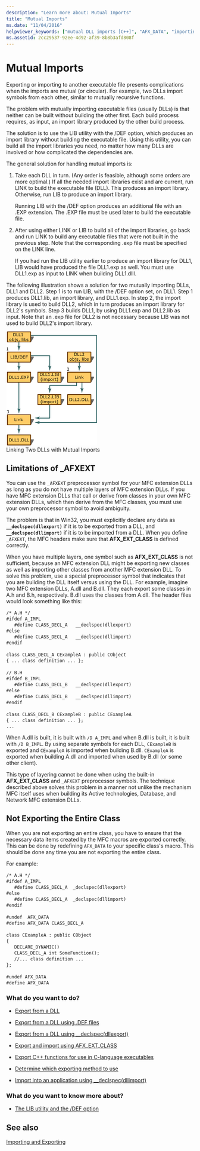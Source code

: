 ```yaml
---
description: "Learn more about: Mutual Imports"
title: "Mutual Imports"
ms.date: "11/04/2016"
helpviewer_keywords: ["mutual DLL imports [C++]", "AFX_DATA", "importing DLLs [C++], mutual imports", "mutually importing executable files [C++]", "AFX_EXT_CLASS macro", "circular imports", "_AFXEXT preprocessor symbol", "DLLs [C++], importing", "executable files [C++], importing", "extension DLLs [C++], mutual imports", "exporting DLLs [C++], mutual imports"]
ms.assetid: 2cc29537-92ee-4d92-af39-8b8b3afd808f
---
```

# Mutual Imports

Exporting or importing to another executable file presents complications when the imports are mutual (or circular). For example, two DLLs import symbols from each other, similar to mutually recursive functions.

The problem with mutually importing executable files (usually DLLs) is that neither can be built without building the other first. Each build process requires, as input, an import library produced by the other build process.

The solution is to use the LIB utility with the /DEF option, which produces an import library without building the executable file. Using this utility, you can build all the import libraries you need, no matter how many DLLs are involved or how complicated the dependencies are.

The general solution for handling mutual imports is:

1. Take each DLL in turn. (Any order is feasible, although some orders are more optimal.) If all the needed import libraries exist and are current, run LINK to build the executable file (DLL). This produces an import library. Otherwise, run LIB to produce an import library.

   Running LIB with the /DEF option produces an additional file with an .EXP extension. The .EXP file must be used later to build the executable file.

1. After using either LINK or LIB to build all of the import libraries, go back and run LINK to build any executable files that were not built in the previous step. Note that the corresponding .exp file must be specified on the LINK line.

   If you had run the LIB utility earlier to produce an import library for DLL1, LIB would have produced the file DLL1.exp as well. You must use DLL1.exp as input to LINK when building DLL1.dlll.

The following illustration shows a solution for two mutually importing DLLs, DLL1 and DLL2. Step 1 is to run LIB, with the /DEF option set, on DLL1. Step 1 produces DLL1.lib, an import library, and DLL1.exp. In step 2, the import library is used to build DLL2, which in turn produces an import library for DLL2's symbols. Step 3 builds DLL1, by using DLL1.exp and DLL2.lib as input. Note that an .exp file for DLL2 is not necessary because LIB was not used to build DLL2's import library.

![Diagram that shows the inputs and outputs when you use mutual imports to link two DLLs.](media/vc37yj1.gif "Using mutual imports to link two DLLs")<br/>
Linking Two DLLs with Mutual Imports

## Limitations of _AFXEXT

You can use the `_AFXEXT` preprocessor symbol for your MFC extension DLLs as long as you do not have multiple layers of MFC extension DLLs. If you have MFC extension DLLs that call or derive from classes in your own MFC extension DLLs, which then derive from the MFC classes, you must use your own preprocessor symbol to avoid ambiguity.

The problem is that in Win32, you must explicitly declare any data as **`__declspec(dllexport)`** if it is to be exported from a DLL, and **`__declspec(dllimport)`** if it is to be imported from a DLL. When you define `_AFXEXT`, the MFC headers make sure that **AFX_EXT_CLASS** is defined correctly.

When you have multiple layers, one symbol such as **AFX_EXT_CLASS** is not sufficient, because an MFC extension DLL might be exporting new classes as well as importing other classes from another MFC extension DLL. To solve this problem, use a special preprocessor symbol that indicates that you are building the DLL itself versus using the DLL. For example, imagine two MFC extension DLLs, A.dll and B.dll. They each export some classes in A.h and B.h, respectively. B.dll uses the classes from A.dll. The header files would look something like this:

```
/* A.H */
#ifdef A_IMPL
   #define CLASS_DECL_A   __declspec(dllexport)
#else
   #define CLASS_DECL_A   __declspec(dllimport)
#endif

class CLASS_DECL_A CExampleA : public CObject
{ ... class definition ... };

// B.H
#ifdef B_IMPL
   #define CLASS_DECL_B   __declspec(dllexport)
#else
   #define CLASS_DECL_B   __declspec(dllimport)
#endif

class CLASS_DECL_B CExampleB : public CExampleA
{ ... class definition ... };
...
```

When A.dll is built, it is built with `/D A_IMPL` and when B.dll is built, it is built with `/D B_IMPL`. By using separate symbols for each DLL, `CExampleB` is exported and `CExampleA` is imported when building B.dll. `CExampleA` is exported when building A.dll and imported when used by B.dll (or some other client).

This type of layering cannot be done when using the built-in **AFX_EXT_CLASS** and `_AFXEXT` preprocessor symbols. The technique described above solves this problem in a manner not unlike the mechanism MFC itself uses when building its Active technologies, Database, and Network MFC extension DLLs.

## Not Exporting the Entire Class

When you are not exporting an entire class, you have to ensure that the necessary data items created by the MFC macros are exported correctly. This can be done by redefining `AFX_DATA` to your specific class's macro. This should be done any time you are not exporting the entire class.

For example:

```
/* A.H */
#ifdef A_IMPL
   #define CLASS_DECL_A  _declspec(dllexport)
#else
   #define CLASS_DECL_A  _declspec(dllimport)
#endif

#undef  AFX_DATA
#define AFX_DATA CLASS_DECL_A

class CExampleA : public CObject
{
   DECLARE_DYNAMIC()
   CLASS_DECL_A int SomeFunction();
   //... class definition ...
};

#undef AFX_DATA
#define AFX_DATA
```

### What do you want to do?

- [Export from a DLL](exporting-from-a-dll.md)

- [Export from a DLL using .DEF files](exporting-from-a-dll-using-def-files.md)

- [Export from a DLL using __declspec(dllexport)](exporting-from-a-dll-using-declspec-dllexport.md)

- [Export and import using AFX_EXT_CLASS](exporting-and-importing-using-afx-ext-class.md)

- [Export C++ functions for use in C-language executables](exporting-cpp-functions-for-use-in-c-language-executables.md)

- [Determine which exporting method to use](determining-which-exporting-method-to-use.md)

- [Import into an application using __declspec(dllimport)](importing-into-an-application-using-declspec-dllimport.md)

### What do you want to know more about?

- [The LIB utility and the /DEF option](reference/lib-reference.md)

## See also

[Importing and Exporting](importing-and-exporting.md)
